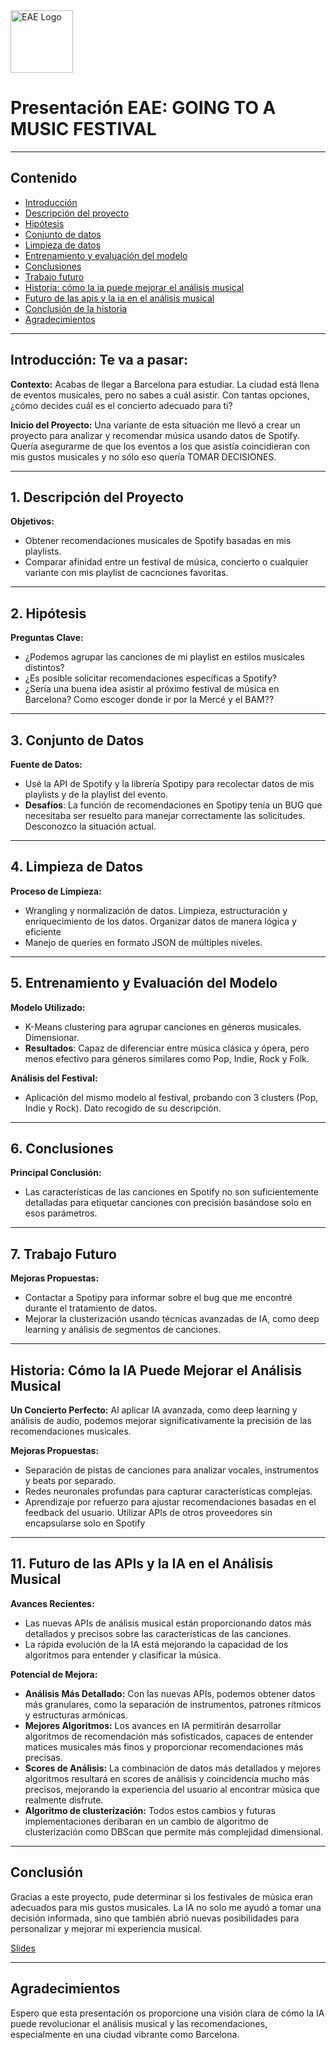<img src="https://www.eaebarcelona.com/sites/eae.bcn/themes/custom/eae_mad/logo.webp" alt="EAE Logo" width="100"/>

# Presentación EAE: GOING TO A MUSIC FESTIVAL

---

## Contenido
- [Introducción](#introducción)
- [Descripción del proyecto](#descripción-del-proyecto)
- [Hipótesis](#hipótesis)
- [Conjunto de datos](#conjunto-de-datos)
- [Limpieza de datos](#limpieza-de-datos)
- [Entrenamiento y evaluación del modelo](#entrenamiento-y-evaluación-del-modelo)
- [Conclusiones](#conclusiones)
- [Trabajo futuro](#trabajo-futuro)
- [Historia: cómo la ia puede mejorar el análisis musical](#historia-cómo-la-ia-puede-mejorar-el-análisis-musical)
- [Futuro de las apis y la ia en el análisis musical](#futuro-de-las-apis-y-la-ia-en-el-análisis-musical)
- [Conclusión de la historia](#conclusión-de-la-historia)
- [Agradecimientos](#agradecimientos)


---

<a name="introducción"></a>
## Introducción: Te va a pasar:

**Contexto:**
Acabas de llegar a Barcelona para estudiar. La ciudad está llena de eventos musicales, pero no sabes a cuál asistir. Con tantas opciones, ¿cómo decides cuál es el concierto adecuado para ti?

**Inicio del Proyecto:**
Una variante de esta situación me llevó a crear un proyecto para analizar y recomendar música usando datos de Spotify. Quería asegurarme de que los eventos a los que asistía coincidieran con mis gustos musicales y no sólo eso quería TOMAR DECISIONES.

---

<a name="descripción-del-proyecto"></a>
## 1. Descripción del Proyecto

**Objetivos:**
- Obtener recomendaciones musicales de Spotify basadas en mis playlists.
- Comparar afinidad entre un festival de música, concierto o cualquier variante con mis playlist de cacnciones favoritas.

---

<a name="hipótesis"></a>
## 2. Hipótesis

**Preguntas Clave:**
- ¿Podemos agrupar las canciones de mi playlist en estilos musicales distintos?
- ¿Es posible solicitar recomendaciones específicas a Spotify?
- ¿Sería una buena idea asistir al próximo festival de música en Barcelona? Como escoger donde ir por la Mercé y el BAM??

---

<a name="conjunto-de-datos"></a>
## 3. Conjunto de Datos

**Fuente de Datos:**
- Usé la API de Spotify y la librería Spotipy para recolectar datos de mis playlists y de la playlist del evento.
- **Desafíos**: La función de recomendaciones en Spotipy tenía un BUG que necesitaba ser resuelto para manejar correctamente las solicitudes. Desconozco la situación actual.

---

<a name="limpieza-de-datos"></a>
## 4. Limpieza de Datos

**Proceso de Limpieza:**
- Wrangling y normalización de datos. Limpieza, estructuración y enriquecimiento de los datos. Organizar datos de manera lógica y eficiente
- Manejo de queries en formato JSON de múltiples niveles.

---

<a name="entrenamiento-y-evaluación-del-modelo"></a>
## 5. Entrenamiento y Evaluación del Modelo

**Modelo Utilizado:**
- K-Means clustering para agrupar canciones en géneros musicales. Dimensionar.
- **Resultados**: Capaz de diferenciar entre música clásica y ópera, pero menos efectivo para géneros similares como Pop, Indie, Rock y Folk. 

**Análisis del Festival:**
- Aplicación del mismo modelo al festival, probando con 3 clusters (Pop, Indie y Rock). Dato recogido de su descripción.

---

<a name="conclusiones"></a>
## 6. Conclusiones

**Principal Conclusión:**
- Las características de las canciones en Spotify no son suficientemente detalladas para etiquetar canciones con precisión basándose solo en esos parámetros.

---

<a name="trabajo-futuro"></a>
## 7. Trabajo Futuro

**Mejoras Propuestas:**
- Contactar a Spotipy para informar sobre el bug que me encontré durante el tratamiento de datos.
- Mejorar la clusterización usando técnicas avanzadas de IA, como deep learning y análisis de segmentos de canciones.

---

<a name="historia-cómo-la-ia-puede-mejorar-el-análisis-musical"></a>
## Historia: Cómo la IA Puede Mejorar el Análisis Musical

**Un Concierto Perfecto:**
Al aplicar IA avanzada, como deep learning y análisis de audio, podemos mejorar significativamente la precisión de las recomendaciones musicales.

**Mejoras Propuestas:**
- Separación de pistas de canciones para analizar vocales, instrumentos y beats por separado.
- Redes neuronales profundas para capturar características complejas.
- Aprendizaje por refuerzo para ajustar recomendaciones basadas en el feedback del usuario. Utilizar APIs de otros proveedores sin encapsularse solo en Spotify

---

<a name="futuro-de-las-apis-y-la-ia-en-el-análisis-musical"></a>
## 11. Futuro de las APIs y la IA en el Análisis Musical

**Avances Recientes:**
- Las nuevas APIs de análisis musical están proporcionando datos más detallados y precisos sobre las características de las canciones.
- La rápida evolución de la IA está mejorando la capacidad de los algoritmos para entender y clasificar la música.

**Potencial de Mejora:**
- **Análisis Más Detallado:** Con las nuevas APIs, podemos obtener datos más granulares, como la separación de instrumentos, patrones rítmicos y estructuras armónicas.
- **Mejores Algoritmos:** Los avances en IA permitirán desarrollar algoritmos de recomendación más sofisticados, capaces de entender matices musicales más finos y proporcionar recomendaciones más precisas.
- **Scores de Análisis:** La combinación de datos más detallados y mejores algoritmos resultará en scores de análisis y coincidencia mucho más precisos, mejorando la experiencia del usuario al encontrar música que realmente disfrute.
- **Algoritmo de clusterización:** Todos estos cambios y futuras implementaciones deribaran en un cambio de algoritmo de clusterización como DBScan que permite más complejidad dimensional.
---

<a name="conclusión-de-la-historia"></a>
## Conclusión

Gracias a este proyecto, pude determinar si los festivales de música eran adecuados para mis gustos musicales. La IA no solo me ayudó a tomar una decisión informada, sino que también abrió nuevas posibilidades para personalizar y mejorar mi experiencia musical.

[Slides](https://slides.com/josepforadada/deck-6#/)  

---

<a name="agradecimientos"></a>
## Agradecimientos

Espero que esta presentación os proporcione una visión clara de cómo la IA puede revolucionar el análisis musical y las recomendaciones, especialmente en una ciudad vibrante como Barcelona.
